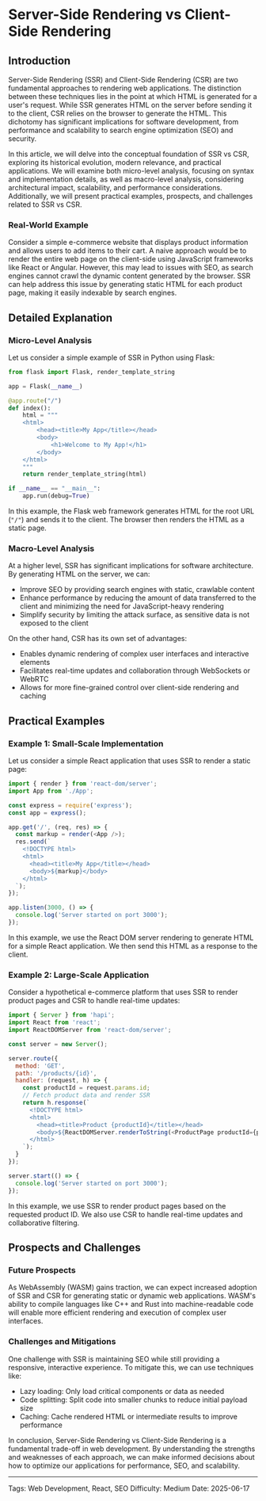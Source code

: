 # Server-Side Rendering vs Client-Side Rendering
## Introduction
Server-Side Rendering (SSR) and Client-Side Rendering (CSR) are two fundamental approaches to rendering web applications. The distinction between these techniques lies in the point at which HTML is generated for a user's request. While SSR generates HTML on the server before sending it to the client, CSR relies on the browser to generate the HTML. This dichotomy has significant implications for software development, from performance and scalability to search engine optimization (SEO) and security.

In this article, we will delve into the conceptual foundation of SSR vs CSR, exploring its historical evolution, modern relevance, and practical applications. We will examine both micro-level analysis, focusing on syntax and implementation details, as well as macro-level analysis, considering architectural impact, scalability, and performance considerations. Additionally, we will present practical examples, prospects, and challenges related to SSR vs CSR.

### Real-World Example

Consider a simple e-commerce website that displays product information and allows users to add items to their cart. A naive approach would be to render the entire web page on the client-side using JavaScript frameworks like React or Angular. However, this may lead to issues with SEO, as search engines cannot crawl the dynamic content generated by the browser. SSR can help address this issue by generating static HTML for each product page, making it easily indexable by search engines.

## Detailed Explanation
### Micro-Level Analysis

Let us consider a simple example of SSR in Python using Flask:
```python
from flask import Flask, render_template_string

app = Flask(__name__)

@app.route("/")
def index():
    html = """
    <html>
        <head><title>My App</title></head>
        <body>
            <h1>Welcome to My App!</h1>
        </body>
    </html>
    """
    return render_template_string(html)

if __name__ == "__main__":
    app.run(debug=True)
```
In this example, the Flask web framework generates HTML for the root URL (`"/"`) and sends it to the client. The browser then renders the HTML as a static page.

### Macro-Level Analysis

At a higher level, SSR has significant implications for software architecture. By generating HTML on the server, we can:

* Improve SEO by providing search engines with static, crawlable content
* Enhance performance by reducing the amount of data transferred to the client and minimizing the need for JavaScript-heavy rendering
* Simplify security by limiting the attack surface, as sensitive data is not exposed to the client

On the other hand, CSR has its own set of advantages:

* Enables dynamic rendering of complex user interfaces and interactive elements
* Facilitates real-time updates and collaboration through WebSockets or WebRTC
* Allows for more fine-grained control over client-side rendering and caching

## Practical Examples
### Example 1: Small-Scale Implementation

Let us consider a simple React application that uses SSR to render a static page:
```javascript
import { render } from 'react-dom/server';
import App from './App';

const express = require('express');
const app = express();

app.get('/', (req, res) => {
  const markup = render(<App />);
  res.send(`
    <!DOCTYPE html>
    <html>
      <head><title>My App</title></head>
      <body>${markup}</body>
    </html>
  `);
});

app.listen(3000, () => {
  console.log('Server started on port 3000');
});
```
In this example, we use the React DOM server rendering to generate HTML for a simple React application. We then send this HTML as a response to the client.

### Example 2: Large-Scale Application

Consider a hypothetical e-commerce platform that uses SSR to render product pages and CSR to handle real-time updates:
```javascript
import { Server } from 'hapi';
import React from 'react';
import ReactDOMServer from 'react-dom/server';

const server = new Server();

server.route({
  method: 'GET',
  path: '/products/{id}',
  handler: (request, h) => {
    const productId = request.params.id;
    // Fetch product data and render SSR
    return h.response(`
      <!DOCTYPE html>
      <html>
        <head><title>Product {productId}</title></head>
        <body>${ReactDOMServer.renderToString(<ProductPage productId={productId} />)}</body>
      </html>
    `);
  }
});

server.start(() => {
  console.log('Server started on port 3000');
});
```
In this example, we use SSR to render product pages based on the requested product ID. We also use CSR to handle real-time updates and collaborative filtering.

## Prospects and Challenges
### Future Prospects

As WebAssembly (WASM) gains traction, we can expect increased adoption of SSR and CSR for generating static or dynamic web applications. WASM's ability to compile languages like C++ and Rust into machine-readable code will enable more efficient rendering and execution of complex user interfaces.

### Challenges and Mitigations

One challenge with SSR is maintaining SEO while still providing a responsive, interactive experience. To mitigate this, we can use techniques like:

* Lazy loading: Only load critical components or data as needed
* Code splitting: Split code into smaller chunks to reduce initial payload size
* Caching: Cache rendered HTML or intermediate results to improve performance

In conclusion, Server-Side Rendering vs Client-Side Rendering is a fundamental trade-off in web development. By understanding the strengths and weaknesses of each approach, we can make informed decisions about how to optimize our applications for performance, SEO, and scalability.

---

Tags: Web Development, React, SEO
Difficulty: Medium
Date: 2025-06-17